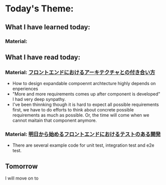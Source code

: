 # Today's Theme: 

## What I have learned today:

### Material: []()
    
## What I have read today:
### Material: [フロントエンドにおけるアーキテクチャとの付き合い方](https://speakerdeck.com/lemon/hurontoendoniokeruakitekutiyatofalsexiang-kihe-ifang)
- How to design expandable compoennt archtecture highly depends on enperiences
- "More and more requirements comes up after component is developed" I had very deep synpathy.
- I've been thinnking though it is hard to expect all possible requirements first, we have to do efforts to think about concrete possible requirements as much as possible. Or, the time will come when we cannot maitain that component anymore.

### Material: [明日から始めるフロントエンドにおけるテストのある開発](https://speakerdeck.com/mukai21/ming-ri-karahazimerutesutofalsearuhurontoendokai-fa)
- There are several example code for unit test, integration test and e2e test.

## Tomorrow
I will move on to []()
